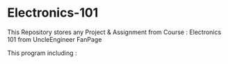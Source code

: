 # Electronics-101


   This Repository stores any Project & Assignment from Course : Electronics 101 from UncleEngineer FanPage

This program including :
